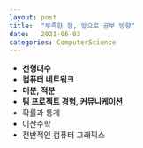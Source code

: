 ```yaml
---
layout: post
title:  "부족한 점, 앞으로 공부 방향"
date:   2021-06-03
categories: ComputerScience
---
```

      
- **선형대수**            
- **컴퓨터 네트워크**         
- **미분, 적분**         
- **팀 프로젝트 경험, 커뮤니케이션**       
- 확률과 통계          
- 이산수학           
- 전반적인 컴퓨터 그래픽스                
           
